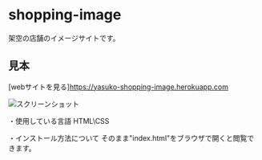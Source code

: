 shopping-image
===

架空の店舗のイメージサイトです。

## 見本

[webサイトを見る]https://yasuko-shopping-image.herokuapp.com

![スクリーンショット](https://user-images.githubusercontent.com/84828867/139511191-74a747c1-9c62-41b9-9a30-f8e73f2b54d5.png)

・使用している言語 HTML\CSS

・インストール方法について
そのまま"index.html"をブラウザで開くと閲覧できます。

